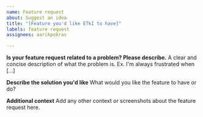 ```yaml
---
name: Feature request
about: Suggest an idea
title: "[Feature you'd like ETkI to have]"
labels: feature request
assignees: aarikpokras

---
```


**Is your feature request related to a problem? Please describe.**
A clear and concise description of what the problem is. Ex. I'm always frustrated when [...]

**Describe the solution you'd like**
What would you like the feature to have or do?

**Additional context**
Add any other context or screenshots about the feature request here.
